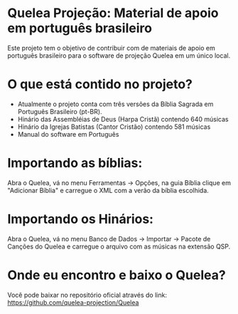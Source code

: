 # Quelea Projeção: Material de apoio em português brasileiro
Este projeto tem o objetivo de contribuir com de materiais de apoio em português brasileiro para o software de projeção Quelea em um único local.

# O que está contido no projeto?
- Atualmente o projeto conta com três versões da Bíblia Sagrada em Português Brasileiro (pt-BR).
- Hinário das Assembléias de Deus (Harpa Cristã) contendo 640 músicas
- Hinário da Igrejas Batistas (Cantor Cristão) contendo 581 músicas
- Manual do software em Português

# Importando as bíblias:
Abra o Quelea, vá no menu Ferramentas -> Opções, na guia Bíblia clique em "Adicionar Bíblia" e carregue o XML com a verão da bíblia escolhida.

# Importando os Hinários:
Abra o Quelea, vá no menu Banco de Dados -> Importar -> Pacote de Canções do Quelea e carregue o arquivo com as músicas na extensão QSP.

# Onde eu encontro e baixo o Quelea?
Você pode baixar no repositório oficial através do link:
https://github.com/quelea-projection/Quelea
